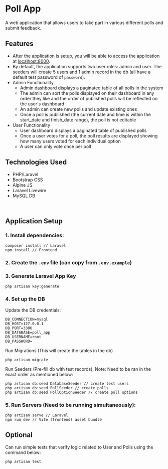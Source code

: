 # Poll App

A web application that allows users to take part in various different polls and submit feedback.

## Features

- After the application is setup, you will be able to access the application at [localhost:8000](http://localhost:8000).
- By default, the application supports two user roles: admin and user. The seeders will create 5 users and 1 admin record in the db (all have a default test password of `password`).
- Admin Functionality
    - Admin dashboard displays a paginated table of all polls in the system
    - The admin can sort the polls displayed on their dashboard in any order they like and the order of published polls will be reflected on the user's dashboard
    - An admin can create new polls and update existing ones
    - Once a poll is published (the current date and time is within the start_date and finish_date range), the poll is not editable
- User Functionality
    - User dashboard displays a paginated table of published polls
    - Once a user votes for a poll, the poll results are displayed showing how many users voted for each individual option
    - A user can only vote once per poll
    
## Technologies Used

- PHP/Laravel
- Bootstrap CSS
- Alpine JS
- Laravel Livewire
- MySQL DB

&nbsp;

## Application Setup

### 1. Install dependencies:

```
composer install // Laravel
npm install // Frontend
```

### 2. Create the `.env` file (can copy from `.env.example`)

### 3. Generate Laravel App Key
```
php artisan key:generate
```

### 4. Set up the DB

Update the DB credentials:

```
DB_CONNECTION=mysql
DB_HOST=127.0.0.1
DB_PORT=3306
DB_DATABASE=poll_app
DB_USERNAME=root
DB_PASSWORD=
```

Run Migrations (This will create the tables in the db)
```
php artisan migrate
```

Run Seeders (Pre-fill db with test records), Note: Need to be ran in the exact order as mentioned below:

```
php artisan db:seed DatabaseSeeder // create test users
php artisan db:seed PollSeeder // create polls
php artisan db:seed PollOptionSeeder // create poll options
```

### 5. Run Servers (Need to be running simultaneously):

```
php artisan serve // Laravel
npm run dev // Vite (frontend) asset bundle
```

## Optional

Can run simple tests that verify logic related to User and Polls using the command below:

```
php artisan test
```
